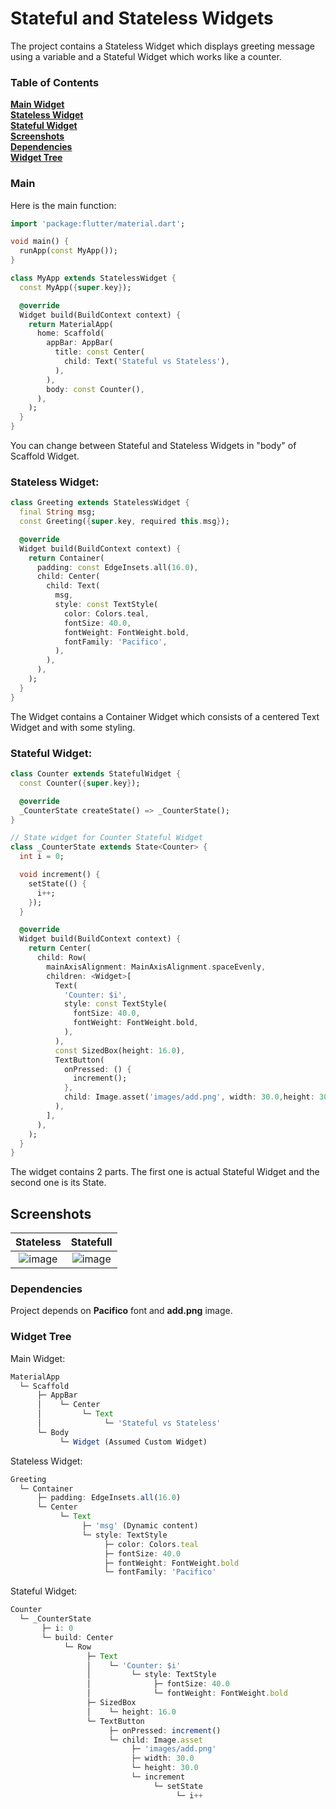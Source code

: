 
# Stateful and Stateless Widgets

The project contains a Stateless Widget which displays greeting message using a
variable and a Stateful Widget which works like a counter.

### Table of Contents
**[Main Widget](#main)**<br>
**[Stateless Widget](#stateless-widget)**<br>
**[Stateful Widget](#stateful-widget)**<br>
**[Screenshots](#screenshots)**<br>
**[Dependencies](#dependencies)**<br>
**[Widget Tree](#widget-tree)**<br>


### Main
Here is the main function:
```dart
import 'package:flutter/material.dart';

void main() {
  runApp(const MyApp());
}

class MyApp extends StatelessWidget {
  const MyApp({super.key});

  @override
  Widget build(BuildContext context) {
    return MaterialApp(
      home: Scaffold(
        appBar: AppBar(
          title: const Center(
            child: Text('Stateful vs Stateless'),
          ),
        ),
        body: const Counter(),
      ),
    );
  }
}
```
You can change between Stateful and Stateless Widgets in "body" of Scaffold Widget.

### Stateless Widget:
```dart
class Greeting extends StatelessWidget {
  final String msg;
  const Greeting({super.key, required this.msg});

  @override
  Widget build(BuildContext context) {
    return Container(
      padding: const EdgeInsets.all(16.0),
      child: Center(
        child: Text(
          msg,
          style: const TextStyle(
            color: Colors.teal,
            fontSize: 40.0,
            fontWeight: FontWeight.bold,
            fontFamily: 'Pacifico',
          ),
        ),
      ),
    );
  }
}
```
The Widget contains a Container Widget which consists of a centered Text Widget and
with some styling.

### Stateful Widget:
```dart
class Counter extends StatefulWidget {
  const Counter({super.key});

  @override
  _CounterState createState() => _CounterState();
}

// State widget for Counter Stateful Widget
class _CounterState extends State<Counter> {
  int i = 0;

  void increment() {
    setState(() {
      i++;
    });
  }

  @override
  Widget build(BuildContext context) {
    return Center(
      child: Row(
        mainAxisAlignment: MainAxisAlignment.spaceEvenly,
        children: <Widget>[
          Text(
            'Counter: $i',
            style: const TextStyle(
              fontSize: 40.0,
              fontWeight: FontWeight.bold,
            ),
          ),
          const SizedBox(height: 16.0),
          TextButton(
            onPressed: () {
              increment();
            },
            child: Image.asset('images/add.png', width: 30.0,height: 30.0,),
          ),
        ],
      ),
    );
  }
}
```
The widget contains 2 parts. The first one is actual Stateful Widget and the second
one is its State.

## Screenshots

Stateless                          |  Statefull
:-------------------------:|:-------------------------:
![image](https://github.com/dw2rl/hw2/assets/105518343/2cc361b0-5a5a-45e2-87ba-8d3da2ca7ed2) |  ![image](https://github.com/dw2rl/hw2/assets/105518343/4d8a16e0-2cf1-4e75-a9de-f4fdde3ad7f5)

### Dependencies
Project depends on **Pacifico** font and **add.png** image.

### Widget Tree
Main Widget:
```javascript
MaterialApp
  └─ Scaffold
      ├─ AppBar
      │    └─ Center
      │         └─ Text
      │              └─ 'Stateful vs Stateless'
      └─ Body
           └─ Widget (Assumed Custom Widget)
```
Stateless Widget:
```javascript
Greeting
  └─ Container
      ├─ padding: EdgeInsets.all(16.0)
      └─ Center
           └─ Text
                ├─ 'msg' (Dynamic content)
                └─ style: TextStyle
                     ├─ color: Colors.teal
                     ├─ fontSize: 40.0
                     ├─ fontWeight: FontWeight.bold
                     └─ fontFamily: 'Pacifico'
```
Stateful Widget:
```javascript
Counter
  └─ _CounterState
       ├─ i: 0
       └─ build: Center
            └─ Row
                 ├─ Text
                 │    └─ 'Counter: $i'
                 │         └─ style: TextStyle
                 │              ├─ fontSize: 40.0
                 │              └─ fontWeight: FontWeight.bold
                 ├─ SizedBox
                 │    └─ height: 16.0
                 └─ TextButton
                      ├─ onPressed: increment()
                      └─ child: Image.asset
                           ├─ 'images/add.png'
                           ├─ width: 30.0
                           └─ height: 30.0
                           └─ increment
                                └─ setState
                                     └─ i++
```
